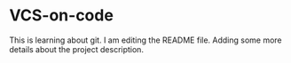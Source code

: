 # VCS-on-code
This is learning about git.
I am editing the README file. Adding some more details about the project description.
